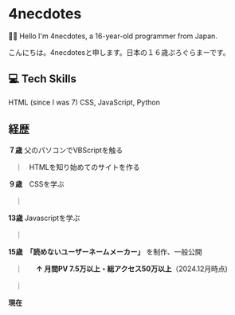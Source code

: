 # 4necdotes

🧑‍💻 Hello I'm 4necdotes, a 16-year-old programmer from Japan.

こんにちは。4necdotesと申します。日本の１６歳ぷろぐらまーです。

## 💻 Tech Skills
HTML (since I was 7)
CSS, JavaScript, Python

## 経歴
**７歳** 父のパソコンでVBScriptを触る

　｜　HTMLを知り始めてのサイトを作る
 
**９歳**　CSSを学ぶ

　｜　
 
**13歳** Javascriptを学ぶ

　｜
 
**15歳**　**「読めないユーザーネームメーカー」** を制作、一般公開

　｜　　**↑ 月間PV 7.5万以上・総アクセス50万以上**（2024.12月時点)
 
　｜

**現在**
